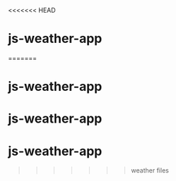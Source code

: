 <<<<<<< HEAD
# js-weather-app
=======
# js-weather-app
# js-weather-app
# js-weather-app
>>>>>>> weather files
